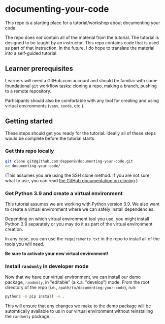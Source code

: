 # documenting-your-code

This repo is a starting place for a tutorial/workshop about documenting your code.

The repo does _not_ contain all of the material from the tutorial. The tutorial is designed to be taught by an instructor. This repo contains code that is used as part of that instruction. In the future, I do hope to translate the material into a self-guided tutorial.

## Learner prerequisites

Learners will need a GitHub.com account and should be familiar with some foundational `git` workflow tasks: cloning a repo, making a branch, pushing to a remote repository.

Participants should also be comfortable with any tool for creating and using virtual environments (`venv`, `conda`, etc.).

## Getting started

These steps should get you ready for the tutorial. Ideally all of these steps would be complete before the tutorial starts.

### Get this repo locally

```bash
git clone git@github.com:deppen8/documenting-your-code.git
cd documenting-your-code/
```

(This assumes you are using the SSH clone method. If you are not sure what to use, you can read [the GitHub documentation on cloning](https://docs.github.com/en/get-started/getting-started-with-git/about-remote-repositories).)

### Get Python 3.9 and create a virtual environment

This tutorial assumes we are working with Python version 3.9. We also want to create a virtual environment where we can safely install dependencies.

Depending on which virtual environment tool you use, you might install Python 3.9 separately or you may do it as part of the virtual environment creation.

In any case, you can use the `requirements.txt` in the repo to install all of the tools you will need.

**Be sure to activate your new virtual environment!**

### Install `randomly` in developer mode

Now that we have our virtual environment, we can install our demo package, `randomly`, in "editable" (a.k.a. "develop") mode. From the root directory of the repo (i.e., `/path/to/documenting-your-code`), run:

```bash
python3 -m pip install -e .
```

This will ensure that any changes we make to the demo package will be automtically available to us in our virtual environment without reinstalling the `randomly` package.
